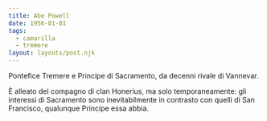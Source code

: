 ```yaml
---
title: Abe Powell
date: 1956-01-01
tags:
  - camarilla
  - tremere
layout: layouts/post.njk
---
```


Pontefice Tremere e Principe di Sacramento, da decenni rivale di Vannevar.

È alleato del compagno di clan Honerius, ma solo temporaneamente: gli interessi di Sacramento sono inevitabilmente in contrasto con quelli di San Francisco, qualunque Principe essa abbia.